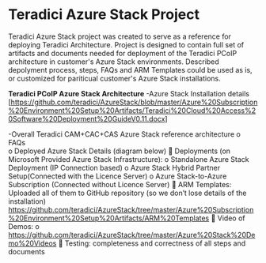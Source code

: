 # Teradici Azure Stack Project
Teradici Azure Stack project was created to serve as a reference for deploying Teradici Architecture. Project is designed to contain full set of artifacts and documents needed for deployment of the Teradici PCoIP architecture in customer's Azure Stack environments. Described depolyment process, steps, FAQs and ARM Templates could be used as is, or customized for pariticual customer's Azure Stack installations. 



**Teradici PCoIP Azure Stack Architecture**
-Azure Stack Installation details [https://github.com/teradici/AzureStack/blob/master/Azure%20Subscription%20Environment%20Setup%20Artifacts/Teradici%20Cloud%20Access%20Software%20Deployment%20GuideV0.11.docx]

-Overall Teradici CAM+CAC+CAS Azure Stack reference architecture 
o	FAQs  
o	Deployed Azure Stack Details (diagram below)
	Deployments (on Microsoft Provided Azure Stack Infrastructure):
o	Standalone Azure Stack Deployment (IP Connection based)
o	Azure Stack Hybrid Partner Setup(Connected with the Licence Server)
o	Azure Stack-to-Azure Subscription (Connected without Licence Server)
	ARM Templates: Uploaded all of them to GitHub repository (so we don’t lose details of the installation)
https://github.com/teradici/AzureStack/tree/master/Azure%20Subscription%20Environment%20Setup%20Artifacts/ARM%20Templates
	Video of Demos:
o	https://github.com/teradici/AzureStack/tree/master/Azure%20Stack%20Demo%20Videos
	Testing: completeness and correctness of all steps and documents

